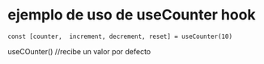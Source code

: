 # ejemplo de uso de useCounter hook
```
const [counter,  increment, decrement, reset] = useCounter(10)

```
useCOunter() //recibe un valor por defecto